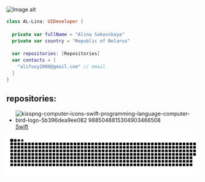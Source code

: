 ![Image alt](https://user-images.githubusercontent.com/90236635/232446433-d5540fa2-fe28-4bb8-b929-cdb51fe61336.gif)


```swift
class AL-Lina: UIDeveloper {
 
  private var fullName = "Alina Sakovskaya"
  private var country = "Republic of Belarus"
  
  var repositories: [Repositories]
  var contacts = [
    "alifoxy2000@gmail.com" // email
  ]
}
```
## repositories:
* ![kisspng-computer-icons-swift-programming-language-computer-bird-logo-5b396dea9ee082 9885048815304903466508](https://github.com/AL-Lina/AL-Lina/assets/95710954/b633562b-4d2d-4fbd-b40b-d24cd1b821c4) [Swift](https://github.com/AL-Lina?tab=repositories)

![Image alt](https://raw.githubusercontent.com/teuchezh/teuchezh/output/github-contribution-grid-snake.svg#gh-light-mode-only)




